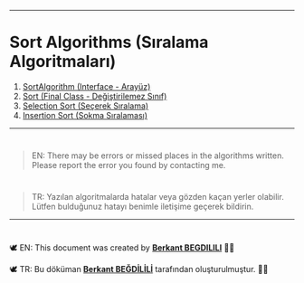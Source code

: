 ________________________________
# Sort Algorithms (Sıralama Algoritmaları)

 1. [SortAlgorithm (Interface - Arayüz)](https://github.com/berkantbegdilili/JavaAlgorithms/blob/master/sorts/SortAlgorithm.java "by BB")
 2. [Sort (Final Class - Değiştirilemez Sınıf)](https://github.com/berkantbegdilili/JavaAlgorithms/blob/master/sorts/Sort.java "by BB")
 3. [Selection Sort (Seçerek Sıralama)](https://github.com/berkantbegdilili/JavaAlgorithms/blob/master/sorts/SelectionSort.java "by BB")
 4. [Insertion Sort (Sokma Sıralaması)](https://github.com/berkantbegdilili/JavaAlgorithms/blob/master/sorts/InsertionSort.java "by BB")
 
________________________________
#
> EN: There may be errors or missed places in the algorithms written. Please report the error you found by contacting me.
#
> TR: Yazılan algoritmalarda hatalar veya gözden kaçan yerler olabilir. Lütfen bulduğunuz hatayı benimle iletişime geçerek bildirin.
________________________________
#
🕊 EN: This document was created by [**Berkant BEGDILILI**](https://t.me/berkantbegdilili "Telegram: @berkantbegdilili")  ✌🏼

🕊 TR: Bu döküman [**Berkant BEĞDİLİLİ**](https://t.me/berkantbegdilili "Telegram: @berkantbegdilili") tarafından oluşturulmuştur. ✌🏼





